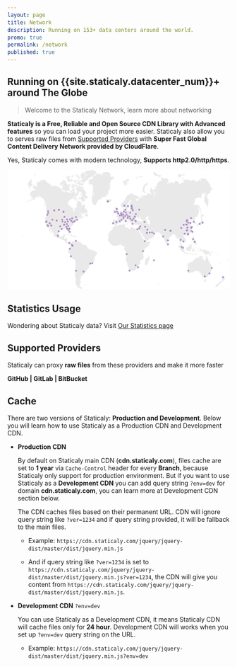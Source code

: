 ```yaml
---
layout: page
title: Network
description: Running on 153+ data centers around the world.
promo: true
permalink: /network
published: true
---
```


## Running on {{site.staticaly.datacenter_num}}+ around The Globe

> Welcome to the Staticaly Network, learn more about networking

**Staticaly is a Free, Reliable and Open Source CDN Library with Advanced features** so you can load your project more easier. Staticaly also allow you to serves raw files from [Supported Providers](#supported-providers) with **Super Fast Global Content Delivery Network provided by CloudFlare**.

Yes, Staticaly comes with modern technology, **Supports http2.0/http/https**.

![Network Map](/static/images/features/network_152.png)

## Statistics Usage

<p class="lead">Wondering about Staticaly data? Visit <a href="/stats">Our Statistics page</a></p>

## Supported Providers

<p class="lead">Staticaly can proxy <strong>raw files</strong> from these providers and make it more faster</p>

**GitHub \| GitLab \| BitBucket**

## Cache

There are two versions of Staticaly: **Production and Development**. Below you will learn how to use Staticaly as a Production CDN and Development CDN.

*   **Production CDN**

    By default on Staticaly main CDN (**cdn.staticaly.com**), files cache are set to **1 year** via `Cache-Control` header for every **Branch**, because Staticaly only support for production environment. But if you want to use Staticaly as a **Development CDN** you can add query string `?env=dev` for domain **cdn.staticaly.com**, you can learn more at Development CDN section below.

    The CDN caches files based on their permanent URL. CDN will ignore query string like `?ver=1234` and if query string provided, it will be fallback to the main files.

    *   Example: `https://cdn.staticaly.com/jquery/jquery-dist/master/dist/jquery.min.js`

    *   And if query string like `?ver=1234` is set to `https://cdn.staticaly.com/jquery/jquery-dist/master/dist/jquery.min.js?ver=1234`, the CDN will give you content from `https://cdn.staticaly.com/jquery/jquery-dist/master/dist/jquery.min.js`.

*   **Development CDN** `?env=dev`

    You can use Staticaly as a Development CDN, it means Staticaly CDN will cache files only for **24 hour**. Development CDN will works when you set up `?env=dev` query string on the URL.

    *   Example: `https://cdn.staticaly.com/jquery/jquery-dist/master/dist/jquery.min.js?env=dev`
